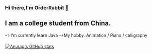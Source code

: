 ### Hi there,I'm OrderRabbit 👋

## I am a college student from China.
-✨I'm currently learn Java
-⚡My hobby: Animation / Piano / calligraphy

[![Anurag's GitHub stats](https://github-readme-stats.vercel.app/api?username=OrderRabbit)](https://github.com/anuraghazra/github-readme-stats)
